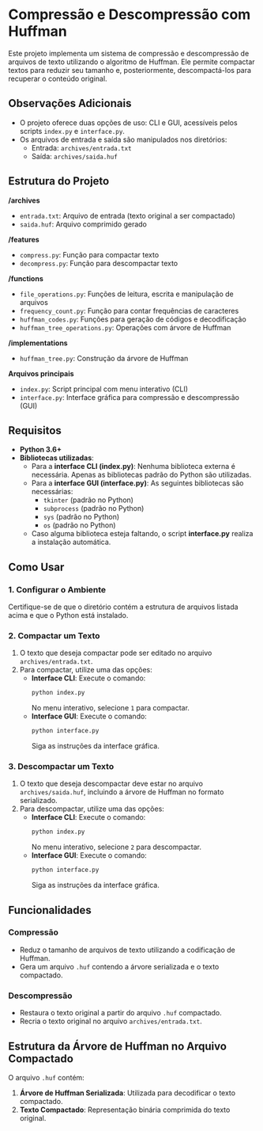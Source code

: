 # Compressão e Descompressão com Huffman

Este projeto implementa um sistema de compressão e descompressão de arquivos de texto utilizando o algoritmo de Huffman. Ele permite compactar textos para reduzir seu tamanho e, posteriormente, descompactá-los para recuperar o conteúdo original.

## Observações Adicionais
- O projeto oferece duas opções de uso: CLI e GUI, acessíveis pelos scripts `index.py` e `interface.py`.
- Os arquivos de entrada e saída são manipulados nos diretórios:
  - Entrada: `archives/entrada.txt`
  - Saída: `archives/saida.huf`
  
## Estrutura do Projeto

**/archives**

- `entrada.txt`: Arquivo de entrada (texto original a ser compactado)
- `saida.huf`: Arquivo comprimido gerado

**/features**

- `compress.py`: Função para compactar texto
- `decompress.py`: Função para descompactar texto

**/functions**

- `file_operations.py`: Funções de leitura, escrita e manipulação de arquivos
- `frequency_count.py`: Função para contar frequências de caracteres
- `huffman_codes.py`: Funções para geração de códigos e decodificação
- `huffman_tree_operations.py`: Operações com árvore de Huffman

**/implementations**

- `huffman_tree.py`: Construção da árvore de Huffman

**Arquivos principais**

- `index.py`: Script principal com menu interativo (CLI)
- `interface.py`: Interface gráfica para compressão e descompressão (GUI)

## Requisitos

- **Python 3.6+**
- **Bibliotecas utilizadas**:
  - Para a **interface CLI (index.py)**: Nenhuma biblioteca externa é necessária. Apenas as bibliotecas padrão do Python são utilizadas.
  - Para a **interface GUI (interface.py)**: As seguintes bibliotecas são necessárias:
    - `tkinter` (padrão no Python)
    - `subprocess` (padrão no Python)
    - `sys` (padrão no Python)
    - `os` (padrão no Python)
  - Caso alguma biblioteca esteja faltando, o script **interface.py** realiza a instalação automática.

## Como Usar

### 1. Configurar o Ambiente
Certifique-se de que o diretório contém a estrutura de arquivos listada acima e que o Python está instalado.

### 2. Compactar um Texto
1. O texto que deseja compactar pode ser editado no arquivo `archives/entrada.txt`.
2. Para compactar, utilize uma das opções:
   - **Interface CLI**: Execute o comando:
     ```bash
     python index.py
     ```
     No menu interativo, selecione `1` para compactar.
   - **Interface GUI**: Execute o comando:
     ```bash
     python interface.py
     ```
     Siga as instruções da interface gráfica.

### 3. Descompactar um Texto
1. O texto que deseja descompactar deve estar no arquivo `archives/saida.huf`, incluindo a árvore de Huffman no formato serializado.
2. Para descompactar, utilize uma das opções:
   - **Interface CLI**: Execute o comando:
     ```bash
     python index.py
     ```
     No menu interativo, selecione `2` para descompactar.
   - **Interface GUI**: Execute o comando:
     ```bash
     python interface.py
     ```
     Siga as instruções da interface gráfica.

## Funcionalidades

### Compressão
- Reduz o tamanho de arquivos de texto utilizando a codificação de Huffman.
- Gera um arquivo `.huf` contendo a árvore serializada e o texto compactado.

### Descompressão
- Restaura o texto original a partir do arquivo `.huf` compactado.
- Recria o texto original no arquivo `archives/entrada.txt`.

## Estrutura da Árvore de Huffman no Arquivo Compactado
O arquivo `.huf` contém:
1. **Árvore de Huffman Serializada**: Utilizada para decodificar o texto compactado.
2. **Texto Compactado**: Representação binária comprimida do texto original.

